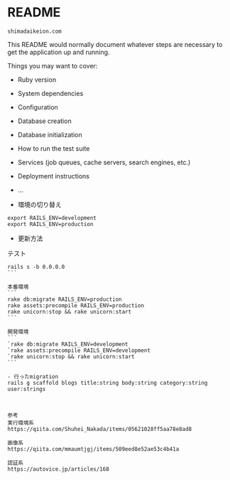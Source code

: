 # README

```
shimadaikeion.com
```
This README would normally document whatever steps are necessary to get the
application up and running.

Things you may want to cover:

* Ruby version

* System dependencies

* Configuration

* Database creation

* Database initialization

* How to run the test suite

* Services (job queues, cache servers, search engines, etc.)

* Deployment instructions

* ...

- 環境の切り替え
```
export RAILS_ENV=development
export RAILS_ENV=production
```


- 更新方法

テスト
``````
rails s -b 0.0.0.0
```

本番環境
```
rake db:migrate RAILS_ENV=production
rake assets:precompile RAILS_ENV=production
rake unicorn:stop && rake unicorn:start
```

開発環境
```
`rake db:migrate RAILS_ENV=development
`rake assets:precompile RAILS_ENV=development
`rake unicorn:stop && rake unicorn:start
```

- 行ったmigration
rails g scaffold blogs title:string body:string category:string user:strings



参考
実行環境系
https://qiita.com/Shuhei_Nakada/items/05621028ff5aa78e8ad8

画像系
https://qiita.com/mmaumtjgj/items/509eed8e52ae53c4b41a

認証系
https://autovice.jp/articles/168